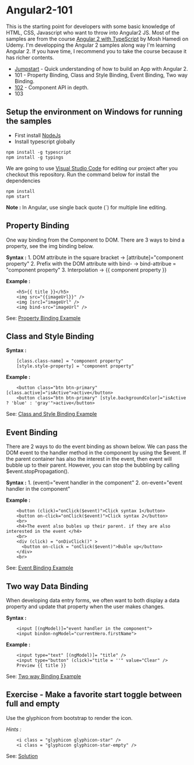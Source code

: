 # Angular2-101

This is the starting point for developers with some basic knowledge of HTML, CSS, Javascript who want to throw into Angular2 JS.  Most of the samples are from the course [Angular 2 with TypeScript](https://www.udemy.com/angular-2-tutorial-for-beginners/learn/v4/overview) by Mosh Hamedi on Udemy.
I'm developping  the Angular 2 samples along way I'm learning Angular 2. If you have time, I recommend you to take the course because it has richer contents.

- [Jumpstart](https://github.com/dacho68/Angular2-Jumpstart) - Quick understanding of how to build an App with Angular 2.
- 101 - Property Binding, Class and Style Binding, Event Binding, Two way Binding.
- [102](https://github.com/dacho68/Angular2-102) - Component API in depth.
- 103

## Setup the environment on Windows for running the samples
- First install [NodeJs](https://nodejs.org/en/)
- Install typescript globally

```
npm install -g typescript
npm install -g typings
```

We are going to use [Visual Studio Code](http://code.visualstudio.com/) for editing our project
after you checkout this repository. Run the command below for install the dependencies

```
npm install
npm start
```

**Note :** In Angular, use single back quote (`) for multiple line editing.

## Property Binding

One way binding from the Component to DOM. There are 3 ways to bind a property, see the img binding below.  

**Syntax :**
    1.  DOM attribute in the square bracket      -> [attribute]="component property"
    2.  Prefix with the DOM attribute with bind- -> bind-attribue = "component property"
    3.  Interpolation                            -> {{ component property }}  

**Example :**
``` html5
    <h5>{{ title }}</h5>
    <img src="{{imageUrl}}" />
    <img [src]="imageUrl" />
    <img bind-src="imageUrl" />
```
See: [Property Binding Example](https://github.com/dacho68/Angular2-101/blob/master/app/propertyBindingTutorial.component.ts)  

## Class and Style Binding
  **Syntax :** 
   
        [class.class-name] = "component property"
        [style.style-property] = "component property"    
      
**Example :**
``` html5
    <button class="btn btn-primary" [class.active]="isActive">active</button>
    <button class="btn btn-primary" [style.backgroundColor]="isActive ? 'blue' : 'gray'">active</button>
```

See: [Class and Style Binding Example](https://github.com/dacho68/Angular2-101/blob/master/app/classBindingTutorial.component.ts)   

## Event Binding

There are 2 ways to do the event binding as shown below. We can pass the DOM event to the handler method in the component by using the $event.
If the parent container has also the interest in the event, then event will bubble up to their parent. However, you can stop the 
bubbling by calling  $event.stopPropagation().

**Syntax :** 
        1. (event)="event handler in the component"
        2. on-event="event handler in the component"

**Example :**
``` html5
    <button (click)="onClick($event)">Click syntax 1</button> 
    <button on-click="onClick($event)">Click syntax 2</button>          
    <br>
    <h4>The event also bubles up their parent. if they are also interested in the event </h4>  
    <br>         
    <div (click) = "onDivClick()" >
      <button on-click = "onClick($event)">Buble up</button>
    </div>
    <br>
```
See: [Event Binding Example](https://github.com/dacho68/Angular2-101/blob/master/app/eventBindingTutorial.component.ts)


## Two way Data Binding

When developing data entry forms, we often want to both display a data property and update that property when the user makes changes.
   
**Syntax :**
   
        <input [(ngModel)]="event handler in the component">
        <input bindon-ngModel="currentHero.firstName">

**Example :**   
``` html5   
    <input type="text" [(ngModel)]= "title" />
    <input type="button" (click)="title = ''" value="Clear" />
    Preview {{ title }}
```   
See: [Two way Binding Example](https://github.com/dacho68/Angular2-101/blob/master/app/twoWayBindingTutorial.component.ts)

## Exercise - Make a favorite start toggle between full and empty    

Use the glyphicon from bootstrap to render the icon.

_Hints :_
``` html5   
    <i class = "glyphicon glyphicon-star" />
    <i class = "glyphicon glyphicon-star-empty" />
```    
See: [Solution](https://github.com/dacho68/Angular2-101/blob/master/app/favorite.component.ts)

 
